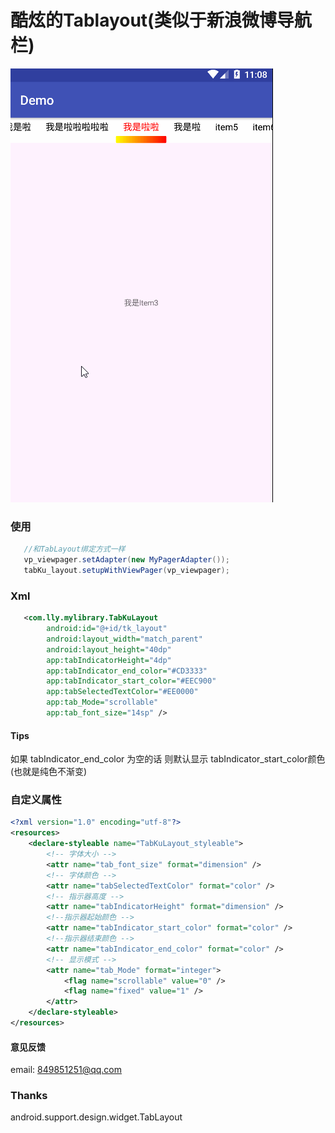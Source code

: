 # 酷炫的Tablayout(类似于新浪微博导航栏)
![效果图](https://github.com/ght199266/TabKuLayout/blob/master/app/src/main/image/tt.gif)

### 使用
```java
   //和TabLayout绑定方式一样
   vp_viewpager.setAdapter(new MyPagerAdapter());
   tabKu_layout.setupWithViewPager(vp_viewpager);
```

### Xml
```xml
   <com.lly.mylibrary.TabKuLayout
        android:id="@+id/tk_layout"
        android:layout_width="match_parent"
        android:layout_height="40dp"
        app:tabIndicatorHeight="4dp"
        app:tabIndicator_end_color="#CD3333"
        app:tabIndicator_start_color="#EEC900"
        app:tabSelectedTextColor="#EE0000"
        app:tab_Mode="scrollable"
        app:tab_font_size="14sp" />
```

#### Tips
如果 tabIndicator_end_color 为空的话 则默认显示 tabIndicator_start_color颜色(也就是纯色不渐变)

### 自定义属性
```xml
<?xml version="1.0" encoding="utf-8"?>
<resources>
    <declare-styleable name="TabKuLayout_styleable">
        <!-- 字体大小 -->
        <attr name="tab_font_size" format="dimension" />
        <!-- 字体颜色 -->
        <attr name="tabSelectedTextColor" format="color" />
        <!-- 指示器高度 -->
        <attr name="tabIndicatorHeight" format="dimension" />
        <!--指示器起始颜色 -->
        <attr name="tabIndicator_start_color" format="color" />
        <!--指示器结束颜色 -->
        <attr name="tabIndicator_end_color" format="color" />
        <!-- 显示模式 -->
        <attr name="tab_Mode" format="integer">
            <flag name="scrollable" value="0" />
            <flag name="fixed" value="1" />
        </attr>
    </declare-styleable>
</resources>
```

#### 意见反馈
email: 849851251@qq.com

### Thanks
android.support.design.widget.TabLayout